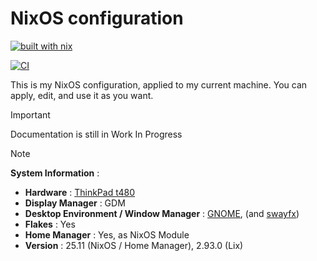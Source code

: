 # NixOS configuration
[![built with nix](https://builtwithnix.org/badge.svg)](https://builtwithnix.org)

[![CI](https://github.com/fmway/myOS/actions/workflows/ci.yml/badge.svg)](https://github.com/fmway/myOS/actions/workflows/ci.yml)

This is my NixOS configuration, applied to my current machine. You can apply, edit, and use it as you want.
> [!IMPORTANT]
> Documentation is still in Work In Progress

> [!NOTE]
> **System Information** : 
> - **Hardware** : [ThinkPad t480](https://github.com/NixOS/nixos-hardware/blob/master/lenovo/thinkpad/t480/default.nix)
> - **Display Manager** : GDM
> - **Desktop Environment / Window Manager** : [GNOME](https://www.gnome.org/), (and [swayfx](https://github.com/WillPower3309/swayfx))
> - **Flakes** : Yes
> - **Home Manager** : Yes, as NixOS Module
> - **Version** : 25.11 (NixOS / Home Manager), 2.93.0 (Lix)
